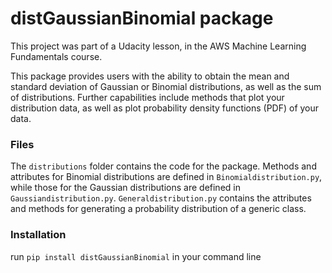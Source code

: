 # distGaussianBinomial package

This project was part of a Udacity lesson, in the AWS Machine Learning Fundamentals course.

This package provides users with the ability to obtain the mean and standard deviation of Gaussian or Binomial distributions, as well as the sum of distributions. Further capabilities include methods that plot your distribution data, as well as plot probability density functions (PDF) of your data.

### Files

The `distributions` folder contains the code for the package. Methods and attributes for Binomial distributions are defined in `Binomialdistribution.py`, while those for the Gaussian distributions are defined in `Gaussiandistribution.py`. `Generaldistribution.py` contains the attributes and methods for generating a probability distribution of a generic class. 

### Installation
run `pip install distGaussianBinomial` in your command line




